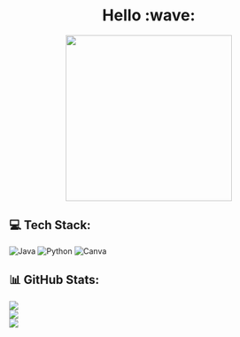 <h1 align = "center"> Hello :wave:</h1>

<p align="center">
<img src= "https://media.giphy.com/media/6ib6KPmkeAjDTxMxij/giphy.gif?cid=790b761190mmxlok3633ycsyxl1vbgnwsdjxah6f5hd4mv7z&ep=v1_gifs_search&rid=giphy.gif&ct=g" width="300" height="300" />
</p>

## 💻 Tech Stack:
![Java](https://img.shields.io/badge/java-%23ED8B00.svg?style=for-the-badge&logo=openjdk&logoColor=white) ![Python](https://img.shields.io/badge/python-3670A0?style=for-the-badge&logo=python&logoColor=ffdd54) ![Canva](https://img.shields.io/badge/Canva-%2300C4CC.svg?style=for-the-badge&logo=Canva&logoColor=white)
## 📊 GitHub Stats:
![](https://github-readme-stats.vercel.app/api?username=Joyles28&theme=tokyonight&hide_border=false&include_all_commits=false&count_private=false)<br/>
![](https://github-readme-streak-stats.herokuapp.com/?user=Joyles28&theme=tokyonight&hide_border=false)<br/>
![](https://github-readme-stats.vercel.app/api/top-langs/?username=Joyles28&theme=tokyonight&hide_border=false&include_all_commits=false&count_private=false&layout=compact)

<!-- Proudly created with GPRM ( https://gprm.itsvg.in ) -->
